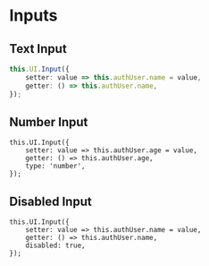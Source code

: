 <script setup>
import BaseInput from '../../../SRC/public/src/Components/Base/BaseInput.vue'
</script>

# Inputs

## Text Input

```ts
this.UI.Input({
    setter: value => this.authUser.name = value,
    getter: () => this.authUser.name,
});
```

<BaseInput />

## Number Input

```ts{4}
this.UI.Input({
    setter: value => this.authUser.age = value,
    getter: () => this.authUser.age,
    type: 'number',
});
```

<BaseInput type="number" />

## Disabled Input

```ts{4}
this.UI.Input({
    setter: value => this.authUser.name = value,
    getter: () => this.authUser.name,
    disabled: true,
});
```

<BaseInput disabled />